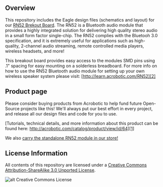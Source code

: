 Overview
---
This repository includes the Eagle design files (schematics and layout) for our [RN52 Brekout Board][1]. The RN52 is a Bluetooth audio 
module that provides a highly integrated solution for delivering high quality stereo audio in a small form factor single-chip. The RN52 
complies with the Bluetooh 3.0 specification, and it is extremely useful for applications such as high-quality, 2-channel audio streaming,
remote controlled media players, wireless headsets, and more!

This breakout board provides easy access to the modules SMD pins using .1" spacing for easy mounting on a solderless breadboard. For more info 
on how to use the RN52 Bluetooth audio module for setting up your own wireless speaker system please visit:
[http://learn.acrobotic.com/RN52][2]

Product page
---
Please consider buying products from Acrobotic to help fund future Open-Source projects like this! We'll always put our best effort in every project, and release all our design files and code for you to use.

[Tutorials, technical details, and more information about this product can be found here: http://acrobotic.com/catalog/product/view/id/64][1]

We also [carry the standalone RN52 module in our store!][3]

License Information
---

All contents of this repository are licensed under a [Creative Commons Attribution-ShareAlike 3.0 Unported License](http://creativecommons.org/licenses/by-sa/3.0/).

![alt Creative Commons License](http://i.creativecommons.org/l/by-sa/3.0/88x31.png)

[1]: http://acrobotic.com/catalog/product/view/id/64 "RN52 Bluetooth Audio Module Breakout Board"
[2]: http://learn.acrobotic.com/RN52 "Acrobotic RN52 Tutorial"
[3]: http://acrobotic.com/catalog/product/view/id/63 "RN52 Bluetooth Audio Module"
